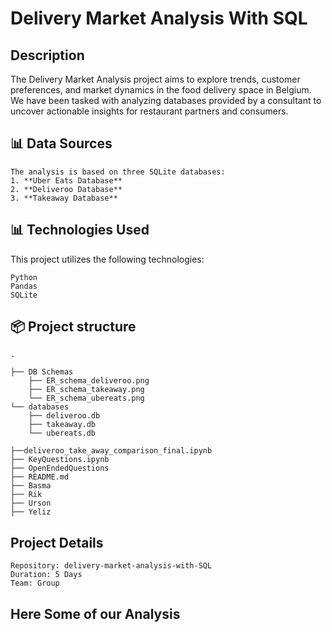 # Delivery Market Analysis With SQL

##  Description
The Delivery Market Analysis project aims to explore trends, customer preferences, 
and market dynamics in the food delivery space in Belgium. We have been tasked with analyzing 
databases provided by a consultant to uncover actionable insights for restaurant partners and consumers.

## 📊 Data Sources
```
The analysis is based on three SQLite databases:
1. **Uber Eats Database**
2. **Deliveroo Database**
3. **Takeaway Database**
```
## 📊 Technologies Used
This project utilizes the following technologies:
```
Python
Pandas
SQLite
```

## 📦 Project structure
```
.

├── DB Schemas
    ├── ER_schema_deliveroo.png
    ├── ER_schema_takeaway.png
    └── ER_schema_ubereats.png
└── databases
    ├── deliveroo.db
    ├── takeaway.db
    └── ubereats.db

├──deliveroo_take_away_comparison_final.ipynb 
├── KeyQuestions.ipynb
├── OpenEndedQuestions
├── README.md
├── Basma
├── Rik
├── Urson
├── Yeliz

```


## Project Details
```
Repository: delivery-market-analysis-with-SQL
Duration: 5 Days
Team: Group

```
## Here Some of our Analysis 

